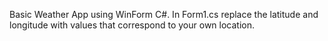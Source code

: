 Basic Weather App using WinForm C#. In Form1.cs replace the latitude and longitude with values that correspond to your own location. 
